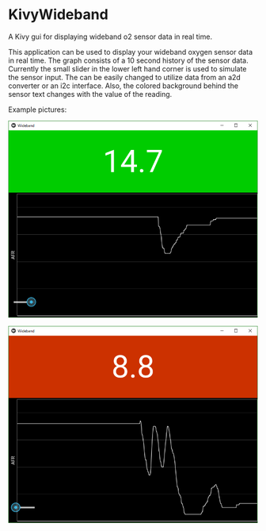 # KivyWideband
A Kivy gui for displaying wideband o2 sensor data in real time.

This application can be used to display your wideband oxygen sensor data in real time. The graph consists of a 10 second history of the sensor data. Currently the small slider in the lower left hand corner is used to simulate the sensor input. The can be easily changed to utilize data from an a2d converter or an i2c interface. Also, the colored background behind the sensor text changes with the value of the reading.

Example pictures:

![Alt text](/pics/Green.png?raw=true "Green")

![Alt text](/pics/Red.png?raw=true "Red")